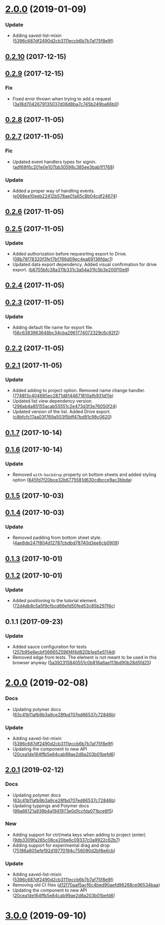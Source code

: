<a name="2.0.0"></a>
# [2.0.0](https://github.com/advanced-rest-client/saved-requests-panel/compare/0.2.9...2.0.0) (2019-01-09)


### Update

* Adding saved-list-mixin ([5396c687df2490d2cb3111eccb6b7b7af75f8e9f](https://github.com/advanced-rest-client/saved-requests-panel/commit/5396c687df2490d2cb3111eccb6b7b7af75f8e9f))



<a name="0.2.10"></a>
## [0.2.10](https://github.com/advanced-rest-client/saved-requests-panel/compare/0.2.9...0.2.10) (2017-12-15)




<a name="0.2.9"></a>
## [0.2.9](https://github.com/advanced-rest-client/saved-requests-panel/compare/0.2.8...0.2.9) (2017-12-15)


### Fix

* Fixed error thrown when trying to add a request ([3a18d7042679135037d08d8ba7c745b249ba66b0](https://github.com/advanced-rest-client/saved-requests-panel/commit/3a18d7042679135037d08d8ba7c745b249ba66b0))



<a name="0.2.8"></a>
## [0.2.8](https://github.com/advanced-rest-client/saved-requests-panel/compare/0.2.7...0.2.8) (2017-11-05)




<a name="0.2.7"></a>
## [0.2.7](https://github.com/advanced-rest-client/saved-requests-panel/compare/0.2.6...0.2.7) (2017-11-05)


### Fic

* Updated event handlers types for signin. ([adf68f6c201e0e107bb30598c385ee3bab1f1768](https://github.com/advanced-rest-client/saved-requests-panel/commit/adf68f6c201e0e107bb30598c385ee3bab1f1768))

### Update

* Added a proper way of handling events. ([e068ee10eeb22412b578ae01a65c8b04cdf24674](https://github.com/advanced-rest-client/saved-requests-panel/commit/e068ee10eeb22412b578ae01a65c8b04cdf24674))



<a name="0.2.6"></a>
## [0.2.6](https://github.com/advanced-rest-client/saved-requests-panel/compare/0.2.5...0.2.6) (2017-11-05)




<a name="0.2.5"></a>
## [0.2.5](https://github.com/advanced-rest-client/saved-requests-panel/compare/0.2.4...0.2.5) (2017-11-05)


### Update

* Added authorization before requesrting export to Drive. ([08b76f78320f3fe17bf766d09ec4ea69136fdac1](https://github.com/advanced-rest-client/saved-requests-panel/commit/08b76f78320f3fe17bf766d09ec4ea69136fdac1))
* Updated data export dependency. Added visual confirmation for drive export. ([b6705bfc38a311b331c3a54a31fc5b3e200f10e9](https://github.com/advanced-rest-client/saved-requests-panel/commit/b6705bfc38a311b331c3a54a31fc5b3e200f10e9))



<a name="0.2.4"></a>
## [0.2.4](https://github.com/advanced-rest-client/saved-requests-panel/compare/0.2.3...0.2.4) (2017-11-05)




<a name="0.2.3"></a>
## [0.2.3](https://github.com/advanced-rest-client/saved-requests-panel/compare/0.2.2...0.2.3) (2017-11-05)


### Update

* Adding default file name for export file. ([56c6383963648bc34cba2961774072329c6c92f2](https://github.com/advanced-rest-client/saved-requests-panel/commit/56c6383963648bc34cba2961774072329c6c92f2))



<a name="0.2.2"></a>
## [0.2.2](https://github.com/advanced-rest-client/saved-requests-panel/compare/0.2.1...0.2.2) (2017-11-05)




<a name="0.2.1"></a>
## [0.2.1](https://github.com/advanced-rest-client/saved-requests-panel/compare/0.1.7...0.2.1) (2017-11-05)


### Update

* Added adding to project option. Removed name change handler. ([7748f3c404685ec2871d8144671810afb931d11e](https://github.com/advanced-rest-client/saved-requests-panel/commit/7748f3c404685ec2871d8144671810afb931d11e))
* Updated list view dependency version. ([296ab4a85155acab55551c2e473d3f3e76050f24](https://github.com/advanced-rest-client/saved-requests-panel/commit/296ab4a85155acab55551c2e473d3f3e76050f24))
* Updated version of the list. Added Drive export. ([c8bfcfc17aa03f769a503f5bff47bd91c98c0620](https://github.com/advanced-rest-client/saved-requests-panel/commit/c8bfcfc17aa03f769a503f5bff47bd91c98c0620))



<a name="0.1.7"></a>
## [0.1.7](https://github.com/advanced-rest-client/saved-requests-panel/compare/0.1.6...0.1.7) (2017-10-14)




<a name="0.1.6"></a>
## [0.1.6](https://github.com/advanced-rest-client/saved-requests-panel/compare/0.1.5...0.1.6) (2017-10-14)


### Update

* Removed `with-backdrop` property on bottom sheets and added styling option ([845fd7f20bce32b6775581d630cdbcce9ac3bbda](https://github.com/advanced-rest-client/saved-requests-panel/commit/845fd7f20bce32b6775581d630cdbcce9ac3bbda))



<a name="0.1.5"></a>
## [0.1.5](https://github.com/advanced-rest-client/saved-requests-panel/compare/0.1.4...0.1.5) (2017-10-03)




<a name="0.1.4"></a>
## [0.1.4](https://github.com/advanced-rest-client/saved-requests-panel/compare/0.1.3...0.1.4) (2017-10-03)


### Update

* Removed padding from bottom sheet style. ([4ae8de247f804d12787cbdbd78740d3ee6cb0909](https://github.com/advanced-rest-client/saved-requests-panel/commit/4ae8de247f804d12787cbdbd78740d3ee6cb0909))



<a name="0.1.3"></a>
## [0.1.3](https://github.com/advanced-rest-client/saved-requests-panel/compare/0.1.2...0.1.3) (2017-10-01)




<a name="0.1.2"></a>
## [0.1.2](https://github.com/advanced-rest-client/saved-requests-panel/compare/0.1.1...0.1.2) (2017-10-01)


### Update

* Added positioning to the tutorial element. ([72d4db8c5a5f9cfbcd66efd50fed53c85b297f4c](https://github.com/advanced-rest-client/saved-requests-panel/commit/72d4db8c5a5f9cfbcd66efd50fed53c85b297f4c))



<a name="0.1.1"></a>
## 0.1.1 (2017-09-23)


### Update

* Added sauce configuration for tests ([257b95e6ecbf066652596f4f4d620b1ee5e5114d](https://github.com/advanced-rest-client/saved-requests-panel/commit/257b95e6ecbf066652596f4f4d620b1ee5e5114d))
* Removed edge from tests. The element is not meant to be used in this browser anyway ([5a392315840551c0b816a6ae113bd90b28d5fd25](https://github.com/advanced-rest-client/saved-requests-panel/commit/5a392315840551c0b816a6ae113bd90b28d5fd25))



# [2.0.0](https://github.com/advanced-rest-client/saved-requests-panel/compare/0.2.9...2.0.0) (2019-02-08)


### Docs

* Updating polymer docs ([63c41b11afb9b3a9ce28fbd707ed66537c72846b](https://github.com/advanced-rest-client/saved-requests-panel/commit/63c41b11afb9b3a9ce28fbd707ed66537c72846b))

### Update

* Adding saved-list-mixin ([5396c687df2490d2cb3111eccb6b7b7af75f8e9f](https://github.com/advanced-rest-client/saved-requests-panel/commit/5396c687df2490d2cb3111eccb6b7b7af75f8e9f))
* Updating the component to new API ([20cea1de164ffb5e84cab99ae2d8a203b01befd6](https://github.com/advanced-rest-client/saved-requests-panel/commit/20cea1de164ffb5e84cab99ae2d8a203b01befd6))



## [2.0.1](https://github.com/advanced-rest-client/saved-requests-panel/compare/0.2.9...2.0.1) (2019-02-12)


### Docs

* Updating polymer docs ([63c41b11afb9b3a9ce28fbd707ed66537c72846b](https://github.com/advanced-rest-client/saved-requests-panel/commit/63c41b11afb9b3a9ce28fbd707ed66537c72846b))
* Updating typpings and Polymer docs ([99a66121a939b4a1941973e0d1ccfda071bce6f5](https://github.com/advanced-rest-client/saved-requests-panel/commit/99a66121a939b4a1941973e0d1ccfda071bce6f5))

### New

* Adding support for ctrl/meta keys when adding to project (enter) ([9db3309fa265c08ce20be6c09337c0a9922c62b7](https://github.com/advanced-rest-client/saved-requests-panel/commit/9db3309fa265c08ce20be6c09337c0a9922c62b7))
* Adding support for experimental drag and drop ([75186a605efe192d19770194c756090d2bf8e6cb](https://github.com/advanced-rest-client/saved-requests-panel/commit/75186a605efe192d19770194c756090d2bf8e6cb))

### Update

* Adding saved-list-mixin ([5396c687df2490d2cb3111eccb6b7b7af75f8e9f](https://github.com/advanced-rest-client/saved-requests-panel/commit/5396c687df2490d2cb3111eccb6b7b7af75f8e9f))
* Removing old CI files ([d12f70aaf5acf6c4bed90aefd96268ce96534baa](https://github.com/advanced-rest-client/saved-requests-panel/commit/d12f70aaf5acf6c4bed90aefd96268ce96534baa))
* Updating the component to new API ([20cea1de164ffb5e84cab99ae2d8a203b01befd6](https://github.com/advanced-rest-client/saved-requests-panel/commit/20cea1de164ffb5e84cab99ae2d8a203b01befd6))



# [3.0.0](https://github.com/advanced-rest-client/saved-requests-panel/compare/0.2.9...3.0.0) (2019-09-10)



